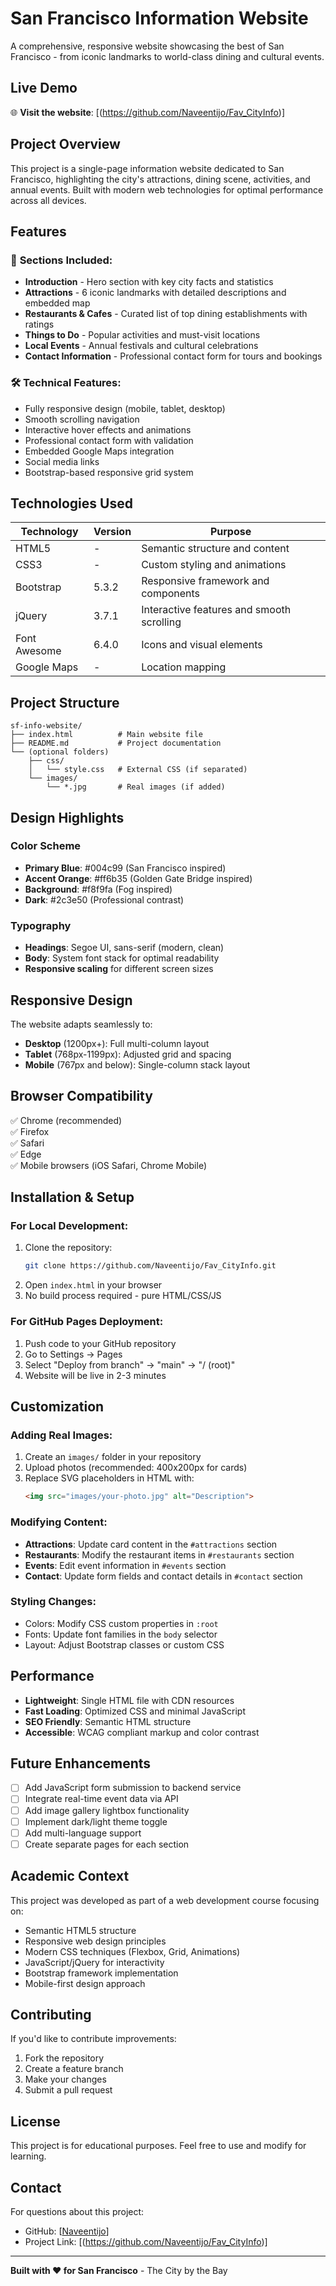 # San Francisco Information Website

A comprehensive, responsive website showcasing the best of San Francisco - from iconic landmarks to world-class dining and cultural events.

## Live Demo

🌐 **Visit the website**: [(https://github.com/Naveentijo/Fav_CityInfo)]



## Project Overview

This project is a single-page information website dedicated to San Francisco, highlighting the city's attractions, dining scene, activities, and annual events. Built with modern web technologies for optimal performance across all devices.

## Features

### 📍 **Sections Included:**
- **Introduction** - Hero section with key city facts and statistics
- **Attractions** - 6 iconic landmarks with detailed descriptions and embedded map
- **Restaurants & Cafes** - Curated list of top dining establishments with ratings
- **Things to Do** - Popular activities and must-visit locations
- **Local Events** - Annual festivals and cultural celebrations
- **Contact Information** - Professional contact form for tours and bookings

### 🛠 **Technical Features:**
- Fully responsive design (mobile, tablet, desktop)
- Smooth scrolling navigation
- Interactive hover effects and animations
- Professional contact form with validation
- Embedded Google Maps integration
- Social media links
- Bootstrap-based responsive grid system

## Technologies Used

| Technology | Version | Purpose |
|------------|---------|---------|
| HTML5 | - | Semantic structure and content |
| CSS3 | - | Custom styling and animations |
| Bootstrap | 5.3.2 | Responsive framework and components |
| jQuery | 3.7.1 | Interactive features and smooth scrolling |
| Font Awesome | 6.4.0 | Icons and visual elements |
| Google Maps | - | Location mapping |

## Project Structure

```
sf-info-website/
├── index.html          # Main website file
├── README.md           # Project documentation
└── (optional folders)
    ├── css/
    │   └── style.css   # External CSS (if separated)
    └── images/
        └── *.jpg       # Real images (if added)
```

## Design Highlights

### Color Scheme
- **Primary Blue**: #004c99 (San Francisco inspired)
- **Accent Orange**: #ff6b35 (Golden Gate Bridge inspired)
- **Background**: #f8f9fa (Fog inspired)
- **Dark**: #2c3e50 (Professional contrast)

### Typography
- **Headings**: Segoe UI, sans-serif (modern, clean)
- **Body**: System font stack for optimal readability
- **Responsive scaling** for different screen sizes

## Responsive Design

The website adapts seamlessly to:
- **Desktop** (1200px+): Full multi-column layout
- **Tablet** (768px-1199px): Adjusted grid and spacing
- **Mobile** (767px and below): Single-column stack layout

## Browser Compatibility

✅ Chrome (recommended)  
✅ Firefox  
✅ Safari  
✅ Edge  
✅ Mobile browsers (iOS Safari, Chrome Mobile)

## Installation & Setup

### For Local Development:
1. Clone the repository:
   ```bash
   git clone https://github.com/Naveentijo/Fav_CityInfo.git
   ```
2. Open `index.html` in your browser
3. No build process required - pure HTML/CSS/JS

### For GitHub Pages Deployment:
1. Push code to your GitHub repository
2. Go to Settings → Pages
3. Select "Deploy from branch" → "main" → "/ (root)"
4. Website will be live in 2-3 minutes

## Customization

### Adding Real Images:
1. Create an `images/` folder in your repository
2. Upload photos (recommended: 400x200px for cards)
3. Replace SVG placeholders in HTML with:
   ```html
   <img src="images/your-photo.jpg" alt="Description">
   ```

### Modifying Content:
- **Attractions**: Update card content in the `#attractions` section
- **Restaurants**: Modify the restaurant items in `#restaurants` section
- **Events**: Edit event information in `#events` section
- **Contact**: Update form fields and contact details in `#contact` section

### Styling Changes:
- Colors: Modify CSS custom properties in `:root`
- Fonts: Update font families in the `body` selector
- Layout: Adjust Bootstrap classes or custom CSS

## Performance

- **Lightweight**: Single HTML file with CDN resources
- **Fast Loading**: Optimized CSS and minimal JavaScript
- **SEO Friendly**: Semantic HTML structure
- **Accessible**: WCAG compliant markup and color contrast

## Future Enhancements

- [ ] Add JavaScript form submission to backend service
- [ ] Integrate real-time event data via API
- [ ] Add image gallery lightbox functionality
- [ ] Implement dark/light theme toggle
- [ ] Add multi-language support
- [ ] Create separate pages for each section

## Academic Context

This project was developed as part of a web development course focusing on:
- Semantic HTML5 structure
- Responsive web design principles
- Modern CSS techniques (Flexbox, Grid, Animations)
- JavaScript/jQuery for interactivity
- Bootstrap framework implementation
- Mobile-first design approach

## Contributing

If you'd like to contribute improvements:
1. Fork the repository
2. Create a feature branch
3. Make your changes
4. Submit a pull request

## License

This project is for educational purposes. Feel free to use and modify for learning.

## Contact

For questions about this project:
- GitHub: [[Naveentijo](https://github.com/Naveentijo)]
- Project Link: [(https://github.com/Naveentijo/Fav_CityInfo)]

---

**Built with ❤️ for San Francisco** - The City by the Bay
